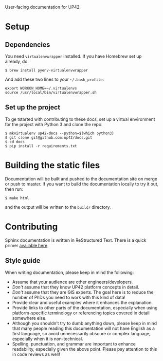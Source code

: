 User-facing documentation for UP42

# Setup

## Dependencies

You need `virtualenvwrapper` installed. If you have Homebrew set up already,
do:
```
$ brew install pyenv-virtualenvwrapper
```

And add these two lines to your `~/.bash_profile`:
```
export WORKON_HOME=~/.virtualenvs
source /usr/local/bin/virtualenvwrapper.sh
```

## Set up the project

To ge tstarted with contributing to these docs, set up a virtual environment
for the project with Python 3 and clone the repo:

```
$ mkvirtualenv up42-docs --python=$(which python3)
$ git clone git@github.com:up42/docs.git
$ cd docs
$ pip install -r requirements.txt
```

# Building the static files

Documentation will be built and pushed to the documentation site on merge or
push to master. If you want to build the documentation locally to try it out,
then run:
```
$ make html
```
and the output will be written to the `build/` directory.

# Contributing

Sphinx documentation is written in ReStructured Text. There is a quick primer
[available here](http://www.sphinx-doc.org/en/master/usage/restructuredtext/basics.html).

## Style guide

When writing documentation, please keep in mind the following:

- Assume that your audience are other engineers/developers.
- *Don't* assume that they know UP42 platform concepts in detail.
- *Don't* assume that they are GIS experts. The goal here is to reduce the number of PhDs you
  need to work with this kind of data!
- Provide clear and useful examples where it enhances the explanation.
- Provide links to other parts of the documentation, especially when using platform-specific
  terminology or referencing topics covered in detail somewhere else.
- Although you shouldn't try to dumb anything down, please keep in mind that many people
  reading this documentation will not have English as a first language, so avoid unnecessarily
  obscure or complex language, especially when it is non-technical.
- Spelling, punctuation, and grammar are important to enhance readability, especially given the
  above point. Please pay attention to this in code reviews as well!
